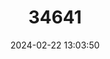 ---
title: "34641"
category: "Biancaea sappan"
draft: false
date: 2024-02-22 13:03:50
languages:
  Chinese: ["Su Mu"]
  English: ["Sappan"]
---